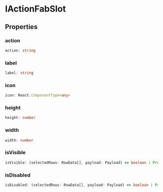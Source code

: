 # IActionFabSlot

## Properties

### action

```ts
action: string
```

### label

```ts
label: string
```

### icon

```ts
icon: React.ComponentType<any>
```

### height

```ts
height: number
```

### width

```ts
width: number
```

### isVisible

```ts
isVisible: (selectedRows: RowData[], payload: Payload) => boolean | Promise<boolean>
```

### isDisabled

```ts
isDisabled: (selectedRows: RowData[], payload: Payload) => boolean | Promise<boolean>
```
